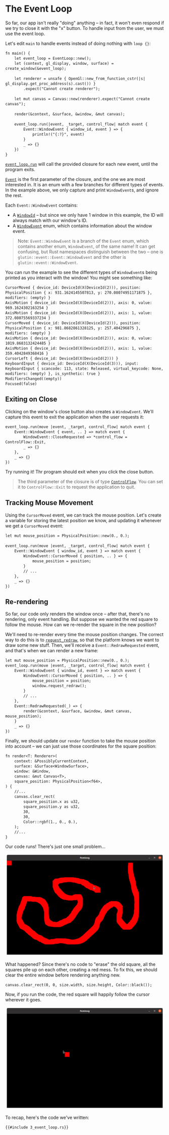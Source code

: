 # The Event Loop

So far, our app isn't really "doing" anything – in fact, it won't even respond if we try to close it with the "x" button. To handle input from the user, we must use the event loop.

Let's edit `main` to handle events instead of doing nothing with `loop {}`:

```rust,ignore
fn main() {
    let event_loop = EventLoop::new();
    let (context, gl_display, window, surface) = create_window(&event_loop);

    let renderer = unsafe { OpenGl::new_from_function_cstr(|s| gl_display.get_proc_address(s).cast()) }
        .expect("Cannot create renderer");

    let mut canvas = Canvas::new(renderer).expect("Cannot create canvas");

    render(&context, &surface, &window, &mut canvas);

    event_loop.run(|event, _target, control_flow| match event {
        Event::WindowEvent { window_id, event } => {
            println!("{:?}", event)
        }
        _ => {}
    })
}
```

[`event_loop.run`](https://docs.rs/winit/0.28.6/winit/event_loop/struct.EventLoop.html#method.run) will call the provided closure for each new event, until the program exits.

[`Event`](https://docs.rs/winit/0.28.6/winit/event/enum.Event.html) is the first parameter of the closure, and the one we are most interested in. It is an enum with a few branches for different types of events. In the example above, we only capture and print `WindowEvent`s, and ignore the rest.

Each `Event::WindowEvent` contains:
- A [`WindowId`](https://docs.rs/winit/0.28.6/winit/window/struct.WindowId.html) – but since we only have 1 window in this example, the ID will always match with our window's ID.
- A [`WindowEvent`](https://docs.rs/winit/0.28.6/winit/event/enum.WindowEvent.html) enum, which contains information about the window event.

> Note: `Event::WindowEvent` is a branch of the `Event` enum, which contains another enum, `WindowEvent`, of the same name! It can get confusing, but Rust namespaces distinguish between the two – one is `glutin::event::Event::WindowEvent` and the other is `glutin::event::WindowEvent`.

You can run the example to see the different types of `WindowEvent`s being printed as you interact with the window! You might see something like:

```
CursorMoved { device_id: DeviceId(X(DeviceId(2))), position: PhysicalPosition { x: 931.1624145507813, y: 270.08074951171875 }, modifiers: (empty) }
AxisMotion { device_id: DeviceId(X(DeviceId(2))), axis: 0, value: 969.1624302163254 }
AxisMotion { device_id: DeviceId(X(DeviceId(2))), axis: 1, value: 372.08075569337234 }
CursorMoved { device_id: DeviceId(X(DeviceId(2))), position: PhysicalPosition { x: 981.8682861328125, y: 257.404296875 }, modifiers: (empty) }
AxisMotion { device_id: DeviceId(X(DeviceId(2))), axis: 0, value: 1019.8683132424485 }
AxisMotion { device_id: DeviceId(X(DeviceId(2))), axis: 1, value: 359.4042849368416 }
CursorLeft { device_id: DeviceId(X(DeviceId(2))) }
KeyboardInput { device_id: DeviceId(X(DeviceId(3))), input: KeyboardInput { scancode: 113, state: Released, virtual_keycode: None, modifiers: (empty) }, is_synthetic: true }
ModifiersChanged((empty))
Focused(false)
```

## Exiting on Close
Clicking on the window's close button also creates a `WindowEvent`. We'll capture this event to exit the application when the user requests it:

```rust,ignore
event_loop.run(move |event, _target, control_flow| match event {
    Event::WindowEvent { event, .. } => match event {
        WindowEvent::CloseRequested => *control_flow = ControlFlow::Exit,
        _ => {}
    },
    _ => {}
})
```

Try running it! Thr program should exit when you click the close button.

> The third parameter of the closure is of type [`ControlFlow`](https://docs.rs/glutin/latest/glutin/event_loop/enum.ControlFlow.html). You can set it to `ControlFlow::Exit` to request the application to quit.

## Tracking Mouse Movement

Using the `CursorMoved` event, we can track the mouse position. Let's create a variable for storing the latest position we know, and updating it whenever we get a `CursorMoved` event:

```rust,ignore
let mut mouse_position = PhysicalPosition::new(0., 0.);

event_loop.run(move |event, _target, control_flow| match event {
    Event::WindowEvent { window_id, event } => match event {
        WindowEvent::CursorMoved { position, .. } => {
            mouse_position = position;
        }
        // ...
    },
    _ => {}
})
```

## Re-rendering
So far, our code only renders the window once – after that, there's no rendering, only event handling. But suppose we wanted the red square to follow the mouse. How can we re-render the square in the new position?

We'll need to re-render every time the mouse position changes. The correct way to do this is to [`request_redraw`](https://docs.rs/glutin/latest/glutin/window/struct.Window.html#method.request_redraw), so that the platform knows we want to draw some new stuff. Then, we'll receive a `Event::RedrawRequested` event, and that's when we can render a new frame:

```rust,ignore
let mut mouse_position = PhysicalPosition::new(0., 0.);
event_loop.run(move |event, _target, control_flow| match event {
    Event::WindowEvent { window_id, event } => match event {
        WindowEvent::CursorMoved { position, .. } => {
            mouse_position = position;
            window.request_redraw();
        }
        // ...
    },
    Event::RedrawRequested(_) => {
        render(&context, &surface, &window, &mut canvas, mouse_position);
    }
    _ => {}
})
```

Finally, we should update our `render` function to take the mouse position into account – we can just use those coordinates for the square position:

```rust, ignore
fn render<T: Renderer>(
    context: &PossiblyCurrentContext,
    surface: &Surface<WindowSurface>,
    window: &Window,
    canvas: &mut Canvas<T>,
    square_position: PhysicalPosition<f64>,
) {
    //...
    canvas.clear_rect(
        square_position.x as u32,
        square_position.y as u32,
        30,
        30,
        Color::rgbf(1., 0., 0.),
    );
    //...
}
```

Our code runs! There's just one small problem...

![Screenshot of a window: a trail of blocky red paint on a black background, with the cursor at the end of it](3_red_paint.png)

What happened? Since there's no code to "erase" the old square, all the squares pile up on each other, creating a red mess. To fix this, we should clear the entire window before rendering anything new.

```rust,ignore
canvas.clear_rect(0, 0, size.width, size.height, Color::black());
```

Now, if you run the code, the red square will happily follow the cursor wherever it goes.

![Screenshot of a window: red square at the cursor position on a black background](3_final.png)

To recap, here's the code we've written:

```rust,ignore
{{#include 3_event_loop.rs}}
```